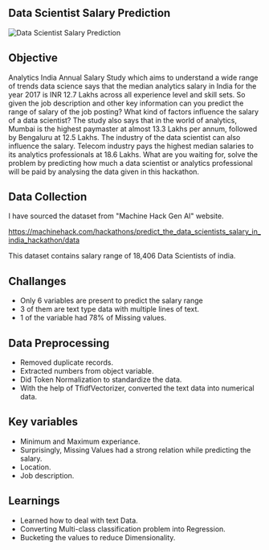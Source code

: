 ## Data Scientist Salary Prediction

![Data Scientist Salary Prediction](https://github.com/user-attachments/assets/c257b7f1-67f7-4072-9a2f-29eefb99d693)

## Objective

Analytics India Annual Salary Study which aims to understand a wide range of trends data science says that the median analytics salary in India for the year 2017 is INR 12.7 Lakhs across all experience level and skill sets. So given the job description and other key information can you predict the range of salary of the job posting? What kind of factors influence the salary of a data scientist? The study also says that in the world of analytics, Mumbai is the highest paymaster at almost 13.3 Lakhs per annum, followed by Bengaluru at 12.5 Lakhs. The industry of the data scientist can also influence the salary. Telecom industry pays the highest median salaries to its analytics professionals at 18.6 Lakhs. What are you waiting for, solve the problem by predicting how much a data scientist or analytics professional will be paid by analysing the data given in this hackathon.

## Data Collection

I have sourced the dataset from "Machine Hack Gen AI" website.

https://machinehack.com/hackathons/predict_the_data_scientists_salary_in_india_hackathon/data

This dataset contains salary range of 18,406 Data Scientists of india.

## Challanges

- Only 6 variables are present to predict the salary range
- 3 of them are text type data with multiple lines of text.
- 1 of the variable had 78% of Missing values.

## Data Preprocessing

- Removed duplicate records.
- Extracted numbers from object variable.
- Did Token Normalization to standardize the data.
- With the help of TfidfVectorizer, converted the text data into numerical data.

## Key variables

- Minimum and Maximum experiance.
- Surprisingly, Missing Values had a strong relation while predicting the salary.
- Location.
- Job description.

## Learnings

- Learned how to deal with text Data.
- Converting Multi-class classification problem into Regression.
- Bucketing the values to reduce Dimensionality.
